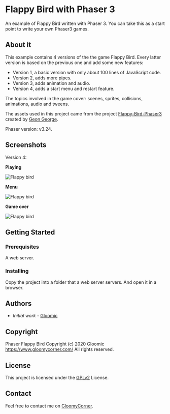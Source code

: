 # Flappy Bird with Phaser 3

An example of Flappy Bird written with Phaser 3. You can take this as a start point to write your own Phaser3 games.

## About it

This example contains 4 versions of the the game Flappy Bird. Every latter version is based on the previous one and add some new features:

- Version 1, a basic version with only about 100 lines of JavaScript code.
- Version 2, adds more pipes.
- Version 3, adds animation and audio.
- Version 4, adds a start menu and restart feature.

The topics involved in the game cover: scenes, sprites, collisions, animations, audio and tweens.

The assets used in this project came from the project [Flappy-Bird-Phaser3](https://github.com/geongeorge/Flappy-Bird-Phaser3.git) created by [Geon George](https://github.com/geongeorge).

Phaser version: v3.24.

## Screenshots

Version 4:

**Playing**

![Flappy bird ](D:/xampp-newest/htdocs/wordpress/wp-content/phaser/flappy-bird/flappy-bird-mine/screenshots/playing.png)

**Menu**

![Flappy bird ](D:/xampp-newest/htdocs/wordpress/wp-content/phaser/flappy-bird/flappy-bird-mine/screenshots/menu.png)

**Game over**

![Flappy bird ](D:/xampp-newest/htdocs/wordpress/wp-content/phaser/flappy-bird/flappy-bird-mine/screenshots/game-over.png)

## Getting Started

### Prerequisites

A web server.

### Installing

Copy the project into a folder that a web server servers. And open it in a browser.

## Authors

- *Initial work* - [Gloomic](https://github.com/gloomic)

## Copyright

Phaser Flappy Bird Copyright (c) 2020 Gloomic https://www.gloomycorner.com/
All rights reserved.

## License

This project is licensed under the [GPLv2](https://www.gnu.org/licenses/gpl-2.0.html) License.

## Contact

Feel free to contact me on [GloomyCorner](https://www.gloomycorner.com/contact/).

